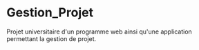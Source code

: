 # Gestion_Projet
Projet universitaire d'un programme web ainsi qu'une application permettant la gestion de projet.
